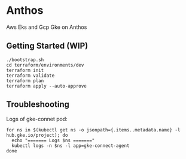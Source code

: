 # Anthos
Aws Eks and Gcp Gke on Anthos

## Getting Started (WIP)

```
./bootstrap.sh
cd terraform/environments/dev
terraform init
terraform validate
terraform plan
terraform apply --auto-approve
```

## Troubleshooting

Logs of gke-connet pod:
```
for ns in $(kubectl get ns -o jsonpath={.items..metadata.name} -l hub.gke.io/project); do
  echo "======= Logs $ns ======="
  kubectl logs -n $ns -l app=gke-connect-agent
done
```